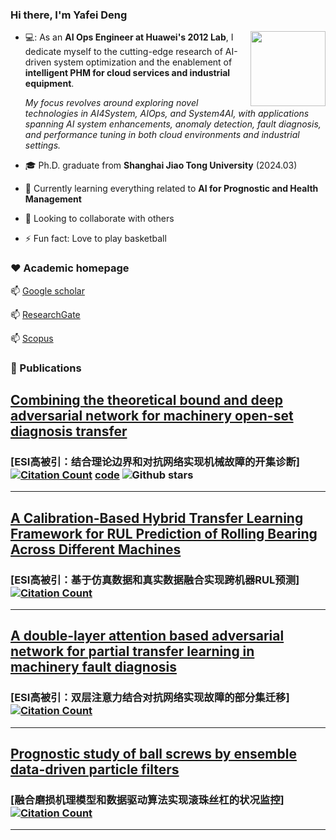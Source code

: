 ### Hi there, I'm Yafei Deng
<img align="right" src="https://i.giphy.com/media/FAFo1M7EC4gRZ4HETH/giphy.webp" width="120px"/>

  - 💻: As an **AI Ops Engineer at Huawei's 2012 Lab**, I dedicate myself to the cutting-edge research of AI-driven system optimization and the enablement of **intelligent PHM for cloud services and industrial equipment**.

    *My focus revolves around exploring novel technologies in AI4System, AIOps, and System4AI, with applications spanning AI system enhancements, anomaly detection, fault diagnosis, and performance tuning in both cloud environments and industrial settings.*
  - :mortar_board: Ph.D. graduate from **Shanghai Jiao Tong University** (2024.03)
  - 🌱 Currently learning everything related to **AI for Prognostic and Health Management**
  - 👯 Looking to collaborate with others
  - ⚡ Fun fact: Love to play basketball

### ❤️ Academic homepage

  📫         [Google scholar](https://scholar.google.com/citations?user=-mW9Ny0AAAAJ&hl=zh-CN)

  📫         [ResearchGate](https://www.researchgate.net/profile/Yafei-Deng)

  📫         [Scopus](https://www.scopus.com/authid/detail.uri?authorId=57201215111)


### 📕 Publications
<!-- BLOG-POST-LIST:START -->
## [Combining the theoretical bound and deep adversarial network for machinery open-set diagnosis transfer](https://www.sciencedirect.com/science/article/abs/pii/S0925231223005143)

### [ESI高被引：结合理论边界和对抗网络实现机械故障的开集诊断][![Citation Count](https://img.shields.io/badge/citations-31-blue)](https://example.com/link_to_your_paper) **[code](https://github.com/phoenixdyf/Theory-guided-Progressive-Transfer-Learning-Network)**  ![Github stars](https://img.shields.io/github/stars/phoenixdyf/Theory-guided-Progressive-Transfer-Learning-Network.svg)
 ----


##  [A Calibration-Based Hybrid Transfer Learning Framework for RUL Prediction of Rolling Bearing Across Different Machines](https://ieeexplore.ieee.org/abstract/document/10078406)

### [ESI高被引：基于仿真数据和真实数据融合实现跨机器RUL预测][![Citation Count](https://img.shields.io/badge/citations-55-blue)](https://example.com/link_to_your_paper)
----


## [A double-layer attention based adversarial network for partial transfer learning in machinery fault diagnosis](https://www.sciencedirect.com/science/article/abs/pii/S0166361521000063)

### [ESI高被引：双层注意力结合对抗网络实现故障的部分集迁移][![Citation Count](https://img.shields.io/badge/citations-145-blue)](https://example.com/link_to_your_paper)
 ----


## [Prognostic study of ball screws by ensemble data-driven particle filters](https://www.sciencedirect.com/science/article/abs/pii/S0278612520300996)

### [融合磨损机理模型和数据驱动算法实现滚珠丝杠的状况监控][![Citation Count](https://img.shields.io/badge/citations-62-blue)](https://example.com/link_to_your_paper)
----


[AI]: https://www.ibm.com/cloud/learn/what-is-artificial-intelligence
[Jupyter]: https://jupyter.org/
[Git]: https://en.wikipedia.org/wiki/Gi
[Github]: https://github.com/Charlie5DH
[Python]: https://www.python.org/
[Tensorflow]: https://www.tensorflow.org/
[Keras]: https://keras.io/
[Sklearn]: https://scikit-learn.org/stable/
[C++]: https://en.wikipedia.org/wiki/C_(programming_language)
[Numpy]: https://numpy.org/
[Orcid]: https://orcid.org/0000-0003-0699-5160
